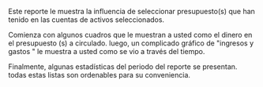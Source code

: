 Este reporte le muestra la influencia de seleccionar presupuesto(s) que han tenido en las cuentas de activos seleccionados.

Comienza con algunos cuadros que le muestran a usted como el dinero en el presupuesto (s) a circulado. luego, un complicado gráfico de "ingresos y gastos " le muestra a usted como se vio a través del tiempo.

Finalmente, algunas estadísticas del periodo del reporte se presentan. todas estas listas son ordenables para su conveniencia.